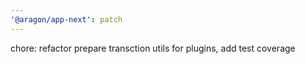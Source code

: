 ```yaml
---
'@aragon/app-next': patch
---
```


chore: refactor prepare transction utils for plugins, add test coverage
